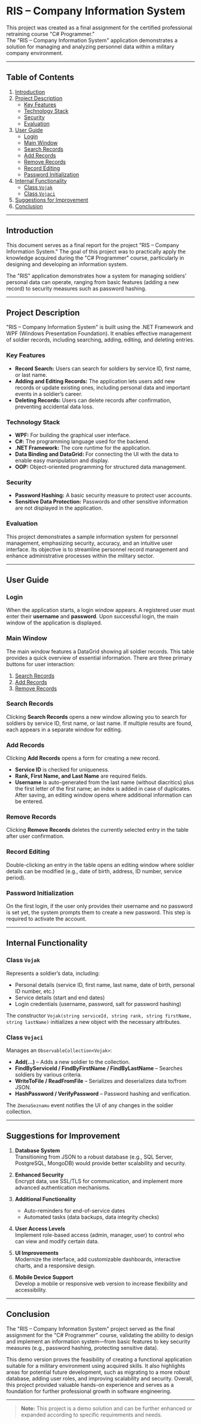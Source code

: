 # RIS – Company Information System

This project was created as a final assignment for the certified professional retraining course "C# Programmer."  
The "RIS – Company Information System" application demonstrates a solution for managing and analyzing personnel data within a military company environment.

---

## Table of Contents

1. [Introduction](#introduction)
2. [Project Description](#project-description)
   - [Key Features](#key-features)
   - [Technology Stack](#technology-stack)
   - [Security](#security)
   - [Evaluation](#evaluation)
3. [User Guide](#user-guide)
   - [Login](#login)
   - [Main Window](#main-window)
   - [Search Records](#search-records)
   - [Add Records](#add-records)
   - [Remove Records](#remove-records)
   - [Record Editing](#record-editing)
   - [Password Initialization](#password-initialization)
4. [Internal Functionality](#internal-functionality)
   - [Class `Vojak`](#class-vojak)
   - [Class `Vojaci`](#class-vojaci)
5. [Suggestions for Improvement](#suggestions-for-improvement)
6. [Conclusion](#conclusion)

---

## Introduction

This document serves as a final report for the project "RIS – Company Information System." The goal of this project was to practically apply the knowledge acquired during the "C# Programmer" course, particularly in designing and developing an information system.

The "RIS" application demonstrates how a system for managing soldiers’ personal data can operate, ranging from basic features (adding a new record) to security measures such as password hashing.

---

## Project Description

"RIS – Company Information System" is built using the .NET Framework and WPF (Windows Presentation Foundation). It enables effective management of soldier records, including searching, adding, editing, and deleting entries.

### Key Features

- **Record Search:** Users can search for soldiers by service ID, first name, or last name.
- **Adding and Editing Records:** The application lets users add new records or update existing ones, including personal data and important events in a soldier’s career.
- **Deleting Records:** Users can delete records after confirmation, preventing accidental data loss.

### Technology Stack

- **WPF:** For building the graphical user interface.
- **C#:** The programming language used for the backend.
- **.NET Framework:** The core runtime for the application.
- **Data Binding and DataGrid:** For connecting the UI with the data to enable easy manipulation and display.
- **OOP:** Object-oriented programming for structured data management.

### Security

- **Password Hashing:** A basic security measure to protect user accounts.
- **Sensitive Data Protection:** Passwords and other sensitive information are not displayed in the application.

### Evaluation

This project demonstrates a sample information system for personnel management, emphasizing security, accuracy, and an intuitive user interface. Its objective is to streamline personnel record management and enhance administrative processes within the military sector.

---

## User Guide

### Login

When the application starts, a login window appears. A registered user must enter their **username** and **password**. Upon successful login, the main window of the application is displayed.

### Main Window

The main window features a DataGrid showing all soldier records. This table provides a quick overview of essential information. There are three primary buttons for user interaction:

1. [Search Records](#search-records)
2. [Add Records](#add-records)
3. [Remove Records](#remove-records)

### Search Records

Clicking **Search Records** opens a new window allowing you to search for soldiers by service ID, first name, or last name. If multiple results are found, each appears in a separate window for editing.

### Add Records

Clicking **Add Records** opens a form for creating a new record.

- **Service ID** is checked for uniqueness.
- **Rank, First Name, and Last Name** are required fields.
- **Username** is auto-generated from the last name (without diacritics) plus the first letter of the first name; an index is added in case of duplicates.  
  After saving, an editing window opens where additional information can be entered.

### Remove Records

Clicking **Remove Records** deletes the currently selected entry in the table after user confirmation.

### Record Editing

Double-clicking an entry in the table opens an editing window where soldier details can be modified (e.g., date of birth, address, ID number, service period).

### Password Initialization

On the first login, if the user only provides their username and no password is set yet, the system prompts them to create a new password. This step is required to activate the account.

---

## Internal Functionality

### Class `Vojak`

Represents a soldier’s data, including:

- Personal details (service ID, first name, last name, date of birth, personal ID number, etc.)
- Service details (start and end dates)
- Login credentials (username, password, salt for password hashing)

The constructor `Vojak(string serviceId, string rank, string firstName, string lastName)` initializes a new object with the necessary attributes.

### Class `Vojaci`

Manages an `ObservableCollection<Vojak>`:

- **Add(...)** – Adds a new soldier to the collection.
- **FindByServiceId / FindByFirstName / FindByLastName** – Searches soldiers by various criteria.
- **WriteToFile / ReadFromFile** – Serializes and deserializes data to/from JSON.
- **HashPassword / VerifyPassword** – Password hashing and verification.

The `ZmenaSeznamu` event notifies the UI of any changes in the soldier collection.

---

## Suggestions for Improvement

1. **Database System**  
   Transitioning from JSON to a robust database (e.g., SQL Server, PostgreSQL, MongoDB) would provide better scalability and security.

2. **Enhanced Security**  
   Encrypt data, use SSL/TLS for communication, and implement more advanced authentication mechanisms.

3. **Additional Functionality**

   - Auto-reminders for end-of-service dates
   - Automated tasks (data backups, data integrity checks)

4. **User Access Levels**  
   Implement role-based access (admin, manager, user) to control who can view and modify certain data.

5. **UI Improvements**  
   Modernize the interface, add customizable dashboards, interactive charts, and a responsive design.

6. **Mobile Device Support**  
   Develop a mobile or responsive web version to increase flexibility and accessibility.

---

## Conclusion

The "RIS – Company Information System" project served as the final assignment for the "C# Programmer" course, validating the ability to design and implement an information system—from basic features to key security measures (e.g., password hashing, protecting sensitive data).

This demo version proves the feasibility of creating a functional application suitable for a military environment using acquired skills. It also highlights areas for potential future development, such as migrating to a more robust database, adding user roles, and improving scalability and security. Overall, this project provided valuable hands-on experience and serves as a foundation for further professional growth in software engineering.

---

> **Note:** This project is a demo solution and can be further enhanced or expanded according to specific requirements and needs.
